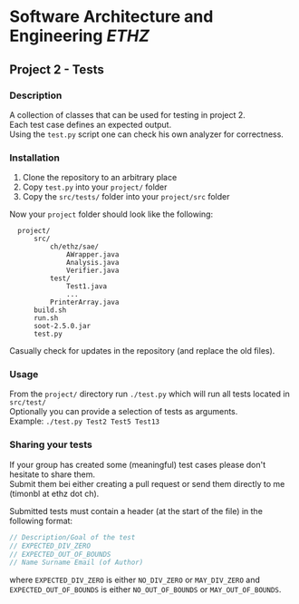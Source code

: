 # Software Architecture and Engineering *ETHZ*
## Project 2 - Tests

### Description ###
A collection of classes that can be used for testing in project 2.  
Each test case defines an expected output.  
Using the `test.py` script one can check his own analyzer for correctness.

### Installation ###
1. Clone the repository to an arbitrary place
2. Copy `test.py` into your `project/` folder
3. Copy the `src/tests/` folder into your `project/src` folder

Now your `project` folder should look like the following:
```
  project/
      src/
          ch/ethz/sae/
              AWrapper.java
              Analysis.java
              Verifier.java
          test/
              Test1.java
              ...
          PrinterArray.java
      build.sh
      run.sh
      soot-2.5.0.jar
      test.py
```
Casually check for updates in the repository (and replace the old files).

### Usage ###
From the `project/` directory run `./test.py` which will run all tests located in `src/test/`  
Optionally you can provide a selection of tests as arguments.  
Example: `./test.py Test2 Test5 Test13`

### Sharing your tests ###
If your group has created some (meaningful) test cases please don't hesitate to share them.  
Submit them bei either creating a pull request or send them directly to me (timonbl at ethz dot ch).

Submitted tests must contain a header (at the start of the file) in the following format:

```java
// Description/Goal of the test
// EXPECTED_DIV_ZERO
// EXPECTED_OUT_OF_BOUNDS
// Name Surname Email (of Author)
```

where `EXPECTED_DIV_ZERO` is either `NO_DIV_ZERO` or `MAY_DIV_ZERO` and `EXPECTED_OUT_OF_BOUNDS` is either `NO_OUT_OF_BOUNDS` or `MAY_OUT_OF_BOUNDS`.
